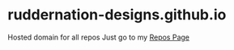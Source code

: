 # ruddernation-designs.github.io
Hosted domain for all repos
Just go to my <a href="https://ruddernation-designs.github.io">Repos Page</a>
